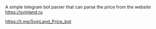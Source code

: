 A simple telegram bot parser that can parse the price from the website https://svinland.ru

https://t.me/SvinLand_Price_bot
